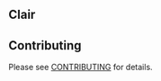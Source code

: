 ## Clair


## Contributing
Please see [CONTRIBUTING](https://github.com/bigambitions/technology-articles/blob/master/contributing.md) for details.



